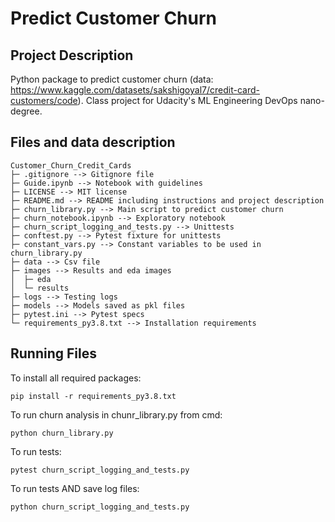 # Predict Customer Churn

## Project Description
Python package to predict customer churn (data: 
https://www.kaggle.com/datasets/sakshigoyal7/credit-card-customers/code). 
Class project for Udacity's ML Engineering DevOps nano-degree.

## Files and data description

```
Customer_Churn_Credit_Cards
├─ .gitignore --> Gitignore file
├─ Guide.ipynb --> Notebook with guidelines
├─ LICENSE --> MIT license
├─ README.md --> README including instructions and project description
├─ churn_library.py --> Main script to predict customer churn
├─ churn_notebook.ipynb --> Exploratory notebook
├─ churn_script_logging_and_tests.py --> Unittests
├─ conftest.py --> Pytest fixture for unittests
├─ constant_vars.py --> Constant variables to be used in churn_library.py
├─ data --> Csv file
├─ images --> Results and eda images
│  ├─ eda
│  └─ results
├─ logs --> Testing logs
├─ models --> Models saved as pkl files
├─ pytest.ini --> Pytest specs
└─ requirements_py3.8.txt --> Installation requirements

```

## Running Files

To install all required packages:

```
pip install -r requirements_py3.8.txt
```

To run churn analysis in chunr_library.py from cmd:

```
python churn_library.py
```

To run tests:

```
pytest churn_script_logging_and_tests.py
```

To run tests AND save log files:

```
python churn_script_logging_and_tests.py
```
